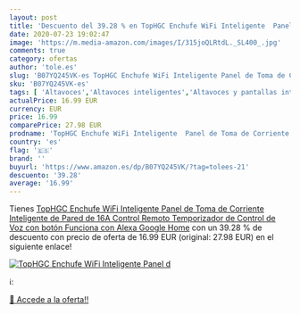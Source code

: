 ```yaml
---
layout: post
title: 'Descuento del 39.28 % en TopHGC Enchufe WiFi Inteligente  Panel d'
date: 2020-07-23 19:02:47
image: 'https://m.media-amazon.com/images/I/315joQLRtdL._SL400_.jpg'
comments: true
category: ofertas
author: 'tole.es'
slug: 'B07YQ245VK-es TopHGC Enchufe WiFi Inteligente Panel de Toma de Corriente...'
sku: 'B07YQ245VK-es'
tags: [ 'Altavoces','Altavoces inteligentes','Altavoces y pantallas inteligentes Echo','Dispositivos Amazon','Dispositivos Amazon y Accesorios','Electrónica','Equipos de audio y Hi-Fi','Pantallas inteligentes','TV, vídeo y home cinema','Televisores','alexa','google','home', ]
actualPrice: 16.99 EUR
currency: EUR
price: 16.99
comparePrice: 27.98 EUR
prodname: 'TopHGC Enchufe WiFi Inteligente  Panel de Toma de Corriente Inteligente de Pared de 16A Control Remoto Temporizador de Control de Voz con botón Funciona con Alexa Google Home'
country: 'es'
flag: '🇪🇸'
brand: ''
buyurl: 'https://www.amazon.es/dp/B07YQ245VK/?tag=tolees-21'
descuento: '39.28'
average: '16.99'
---
```


Tienes [TopHGC Enchufe WiFi Inteligente  Panel de Toma de Corriente Inteligente de Pared de 16A Control Remoto Temporizador de Control de Voz con botón Funciona con Alexa Google Home](https://www.amazon.es/dp/B07YQ245VK/?tag=tolees-21) con un 39.28 % de descuento con precio de oferta de 16.99 EUR (original: 27.98 EUR) en el siguiente enlace!

[![TopHGC Enchufe WiFi Inteligente  Panel d](https://m.media-amazon.com/images/I/315joQLRtdL._SL400_.jpg)](https://www.amazon.es/dp/B07YQ245VK/?tag=tolees-21)

ℹ️:


[🛒 Accede a la oferta!!](https://www.amazon.es/dp/B07YQ245VK/?tag=tolees-21)

